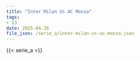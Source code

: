 ```yaml
---
title: "Inter Milan Vs AC Monza"
tags:
- 13
date: 2025-04-26
file_json: /serie_a/inter-milan-vs-ac-monza.json
---
```


{{< serie_a >}}
